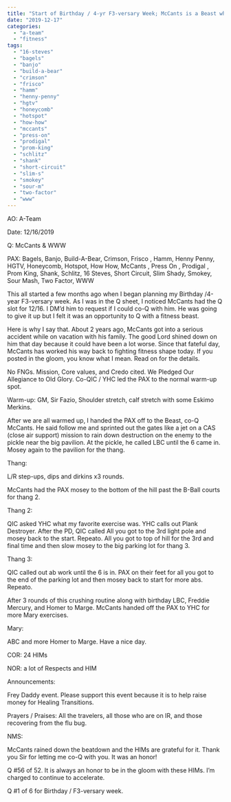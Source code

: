 ```yaml
---
title: "Start of Birthday / 4-yr F3-versary Week; McCants is a Beast who gladly shared the gloom beatdown with YHC"
date: "2019-12-17"
categories: 
  - "a-team"
  - "fitness"
tags: 
  - "16-steves"
  - "bagels"
  - "banjo"
  - "build-a-bear"
  - "crimson"
  - "frisco"
  - "hamm"
  - "henny-penny"
  - "hgtv"
  - "honeycomb"
  - "hotspot"
  - "how-how"
  - "mccants"
  - "press-on"
  - "prodigal"
  - "prom-king"
  - "schlitz"
  - "shank"
  - "short-circuit"
  - "slim-s"
  - "smokey"
  - "sour-m"
  - "two-factor"
  - "www"
---
```


AO: A-Team

Date: 12/16/2019

Q: McCants & WWW

PAX: Bagels, Banjo, Build-A-Bear, Crimson, Frisco , Hamm, Henny Penny, HGTV, Honeycomb, Hotspot, How How, McCants , Press On , Prodigal , Prom King, Shank, Schlitz, 16 Steves, Short Circuit, Slim Shady, Smokey, Sour Mash, Two Factor, WWW

This all started a few months ago when I began planning my Birthday /4-year F3-versary week. As I was in the Q sheet, I noticed McCants had the Q slot for 12/16. I DM’d him to request if I could co-Q with him. He was going to give it up but I felt it was an opportunity to Q with a fitness beast.

Here is why I say that. About 2 years ago, McCants got into a serious accident while on vacation with his family. The good Lord shined down on him that day because it could have been a lot worse. Since that fateful day, McCants has worked his way back to fighting fitness shape today. If you posted in the gloom, you know what I mean. Read on for the details.

No FNGs. Mission, Core values, and Credo cited. We Pledged Our Allegiance to Old Glory. Co-QIC / YHC led the PAX to the normal warm-up spot.

Warm-up: GM, Sir Fazio, Shoulder stretch, calf stretch with some Eskimo Merkins.

After we are all warmed up, I handed the PAX off to the Beast, co-Q McCants. He said follow me and sprinted out the gates like a jet on a CAS (close air support) mission to rain down destruction on the enemy to the pickle near the big pavilion. At the pickle, he called LBC until the 6 came in. Mosey again to the pavilion for the thang.

Thang:

L/R step-ups, dips and dirkins x3 rounds.

McCants had the PAX mosey to the bottom of the hill past the B-Ball courts for thang 2.

Thang 2:

QIC asked YHC what my favorite exercise was. YHC calls out Plank Destroyer. After the PD, QIC called All you got to the 3rd light pole and mosey back to the start. Repeato. All you got to top of hill for the 3rd and final time and then slow mosey to the big parking lot for thang 3.

Thang 3:

QIC called out ab work until the 6 is in. PAX on their feet for all you got to the end of the parking lot and then mosey back to start for more abs. Repeato.

After 3 rounds of this crushing routine along with birthday LBC, Freddie Mercury, and Homer to Marge. McCants handed off the PAX to YHC for more Mary exercises.

Mary:

ABC and more Homer to Marge. Have a nice day.

COR: 24 HIMs

NOR: a lot of Respects and HIM

Announcements:

Frey Daddy event. Please support this event because it is to help raise money for Healing Transitions.

Prayers / Praises: All the travelers, all those who are on IR, and those recovering from the flu bug.

NMS:

McCants rained down the beatdown and the HIMs are grateful for it. Thank you Sir for letting me co-Q with you. It was an honor!

Q #56 of 52. It is always an honor to be in the gloom with these HIMs. I’m charged to continue to accelerate.

Q #1 of 6 for Birthday / F3-versary week.
